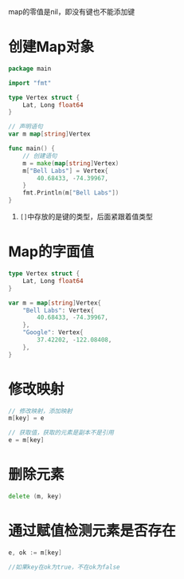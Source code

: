 map的零值是nil，即没有键也不能添加键

# 创建Map对象
```go
package main

import "fmt"

type Vertex struct {
	Lat, Long float64
}

// 声明语句
var m map[string]Vertex

func main() {
	// 创建语句
	m = make(map[string]Vertex)
	m["Bell Labs"] = Vertex{
		40.68433, -74.39967,
	}
	fmt.Println(m["Bell Labs"])
}
```
1. `[]`中存放的是键的类型，后面紧跟着值类型

# Map的字面值
```go
type Vertex struct {
	Lat, Long float64
}

var m = map[string]Vertex{
	"Bell Labs": Vertex{
		40.68433, -74.39967,
	},
	"Google": Vertex{
		37.42202, -122.08408,
	},
}
```

# 修改映射
```go
// 修改映射，添加映射
m[key] = e

// 获取值，获取的元素是副本不是引用
e = m[key]
```

# 删除元素
```go
delete (m, key)
```

# 通过赋值检测元素是否存在
```go
e, ok := m[key]

//如果key在ok为true，不在ok为false
```

